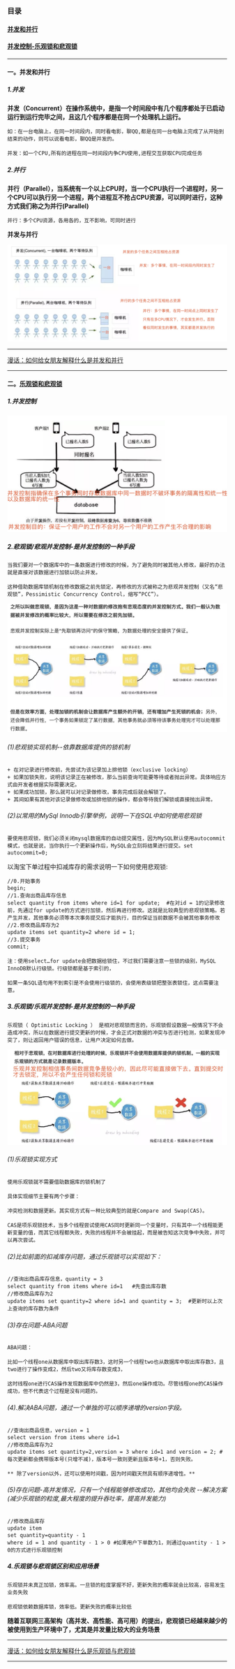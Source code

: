 ### 目录

#### [并发和并行](https://mp.weixin.qq.com/s?__biz=Mzg3MjA4MTExMw==&mid=2247484698&idx=1&sn=66fa459dfb46cfc7fa8616c5fd2386e8&chksm=cef5f6acf9827fba9c32896ccf2391c0079e31b03295b1300c1a175a5fae55cc8e31bc8bbb66&scene=21#wechat_redirect)

#### [并发控制-乐观锁和悲观锁](https://juejin.im/post/5caaaa67e51d452b63241954)

------------------------------------------------

#### 一。并发和并行

##### 1.并发

**并发（Concurrent）在操作系统中，是指一个时间段中有几个程序都处于已启动运行到运行完毕之间，且这几个程序都是在同一个处理机上运行。**

    如：在一台电脑上，在同一时间段内，同时看电影，聊QQ,都是在同一台电脑上完成了从开始到结束的动作，则可以说看电影，聊QQ是并发的。
    
    并发：如一个CPU,所有的进程在同一时间段内争CPU使用,进程交互获取CPU完成任务

##### 2.并行

**并行（Parallel），当系统有一个以上CPU时，当一个CPU执行一个进程时，另一个CPU可以执行另一个进程，两个进程互不抢占CPU资源，可以同时进行，这种方式我们称之为并行(Parallel)**

    并行：多个CPU资源，各用各的，互不影响，可同时进行
    
**并发与并行**

![](resources/images/6.jpg)

------------------------------------------------

[漫话：如何给女朋友解释什么是并发和并行](https://mp.weixin.qq.com/s?__biz=Mzg3MjA4MTExMw==&mid=2247484698&idx=1&sn=66fa459dfb46cfc7fa8616c5fd2386e8&chksm=cef5f6acf9827fba9c32896ccf2391c0079e31b03295b1300c1a175a5fae55cc8e31bc8bbb66&scene=21#wechat_redirect)

------------------------------------------------

#### 二。[乐观锁和悲观锁](https://juejin.im/post/5caaaa67e51d452b63241954)

##### 1.并发控制

![](resources/images/3.jpg)

##### 2.悲观锁/悲观并发控制-是并发控制的一种手段

    当我们要对一个数据库中的一条数据进行修改的时候，为了避免同时被其他人修改，最好的办法就是直接对该数据进行加锁以防止并发。
    
    这种借助数据库锁机制在修改数据之前先锁定，再修改的方式被称之为悲观并发控制（又名“悲观锁”，Pessimistic Concurrency Control，缩写“PCC”）。
    
![](resources/images/4.jpg)

###### (1)悲观锁实现机制--依靠数据库提供的锁机制

    + 在对记录进行修改前，先尝试为该记录加上排他锁（exclusive locking）
    + 如果加锁失败，说明该记录正在被修改，那么当前查询可能要等待或者抛出异常。具体响应方式由开发者根据实际需要决定。
    + 如果成功加锁，那么就可以对记录做修改，事务完成后就会解锁了。
    + 其间如果有其他对该记录做修改或加排他锁的操作，都会等待我们解锁或直接抛出异常。
    
###### (2)以常用的MySql Innodb引擎举例，说明一下在SQL中如何使用悲观锁

    要使用悲观锁，我们必须关闭mysql数据库的自动提交属性，因为MySQL默认使用autocommit模式，也就是说，当你执行一个更新操作后，MySQL会立刻将结果进行提交。set autocommit=0;
    
以淘宝下单过程中扣减库存的需求说明一下如何使用悲观锁:

    //0.开始事务
    begin; 
    //1.查询出商品库存信息
    select quantity from items where id=1 for update;  #在对id = 1的记录修改前，先通过for update的方式进行加锁，然后再进行修改。这就是比较典型的悲观锁策略。若产生并发，其他事务必须等本次事务提交后才能执行，目的保证当前数据不会被其他事务修改
    //2.修改商品库存为2
    update items set quantity=2 where id = 1;
    //3.提交事务
    commit;
    
    注：使用select…for update会把数据给锁住，不过我们需要注意一些锁的级别，MySQL InnoDB默认行级锁。行级锁都是基于索引的，
    
    如果一条SQL语句用不到索引是不会使用行级锁的，会使用表级锁把整张表锁住，这点需要注意。

##### 3.乐观锁/乐观并发控制-是并发控制的一种手段

    乐观锁（ Optimistic Locking ） 是相对悲观锁而言的，乐观锁假设数据一般情况下不会造成冲突，所以在数据进行提交更新的时候，才会正式对数据的冲突与否进行检测，如果发现冲突了，则让返回用户错误的信息，让用户决定如何去做。
    
![](resources/images/5.jpg)

###### (1)乐观锁实现方式

    使用乐观锁就不需要借助数据库的锁机制了
    
    具体实现细节主要有两个步骤：
    
    冲突检测和数据更新。其实现方式有一种比较典型的就是Compare and Swap(CAS)。
    
    CAS是项乐观锁技术，当多个线程尝试使用CAS同时更新同一个变量时，只有其中一个线程能更新变量的值，而其它线程都失败，失败的线程并不会被挂起，而是被告知这次竞争中失败，并可以再次尝试。
    
###### (2)比如前面的扣减库存问题，通过乐观锁可以实现如下：

    //查询出商品库存信息，quantity = 3
    select quantity from items where id=1   #先查出库存数
    //修改商品库存为2
    update items set quantity=2 where id=1 and quantity = 3;  #更新时以上次上查询的库存数为条件
    
###### (3)存在问题-ABA问题

    ABA问题：
    
    比如一个线程one从数据库中取出库存数3，这时另一个线程two也从数据库中取出库存数3，且two进行了操作变成2，然后two又将库存数变成3，
    
    这时线程one进行CAS操作发现数据库中仍然是3，然后one操作成功。尽管线程one的CAS操作成功，但不代表这个过程是没有问题的。
    
###### (4).解决ABA问题，通过一个单独的可以顺序递增的version字段。

    //查询出商品信息，version = 1
    select version from items where id=1
    //修改商品库存为2
    update items set quantity=2,version = 3 where id=1 and version = 2; #每次更新都会携带版本号(只增不减)，版本号一致则更新且版本号+1，否则失败。
    
    **￼除了version以外，还可以使用时间戳，因为时间戳天然具有顺序递增性。**

###### (5)存在问题-高并发情况，只有一个线程能够修改成功，其他均会失败 --解决方案(减少乐观锁的粒度,最大程度的提升吞吐率，提高并发能力)

    //修改商品库存
    update item 
    set quantity=quantity - 1 
    where id = 1 and quantity - 1 > 0 #如果用户下单数为1，则通过quantity - 1 > 0的方式进行乐观锁控制

##### 4.乐观锁与悲观锁区别和应用场景

    乐观锁并未真正加锁，效率高。一旦锁的粒度掌握不好，更新失败的概率就会比较高，容易发生业务失败
    
    悲观锁依赖数据库锁，效率低。更新失败的概率比较低
    
**随着互联网三高架构（高并发、高性能、高可用）的提出，悲观锁已经越来越少的被使用到生产环境中了，尤其是并发量比较大的业务场景**

------------------------------------------------

[漫话：如何给女朋友解释什么是乐观锁与悲观锁](https://juejin.im/post/5caaaa67e51d452b63241954)

------------------------------------------------
         
   